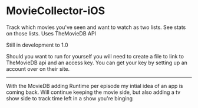 # MovieCollector-iOS
Track which movies you've seen and want to watch as two lists. See stats on those lists. Uses TheMovieDB API

Still in development to 1.0

Should you want to run for yourself you will need to create a file to link to TheMovieDB api and an access key. You can get your key by setting up an account over on their site.


-------------

With the MovieDB adding Runtime per episode my intial idea of an app is coming back. Will continue keeping the movie side, but also adding a tv show side to track time left in a show you're binging
